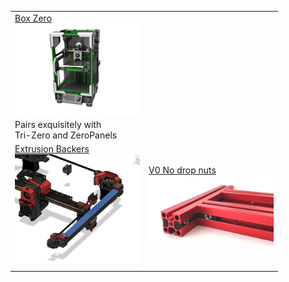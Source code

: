 <table>
<tr>
<td><a href="https://github.com/zruncho3d/BoxZero">Box Zero</br>
<img src="https://github.com/zruncho3d/BoxZero/raw/main/Renders/iso_minias_2.png" style="width:200px;"/></a></br>Pairs exquisitely with </br>Tri-Zero and ZeroPanels</td>
</tr>
<tr>
<td><a href="https://github.com/VoronDesign/VoronUsers/tree/master/printer_mods/whoppingpochard/extrusion_backers">Extrusion Backers</br>
<img src="https://github.com/VoronDesign/VoronUsers/raw/master/printer_mods/whoppingpochard/extrusion_backers/images/fusion_y_backer.png" style="width:200px;"/></a></br></td>
<td><a href="https://github.com/VoronDesign/VoronUsers/tree/master/printer_mods/zruncho/V0_No_Drop_Nuts">V0 No drop nuts</br>
<img src="https://github.com/VoronDesign/VoronUsers/raw/master/printer_mods/zruncho/V0_No_Drop_Nuts/images/z_inside_corner.jpg" style="width:200px;"/></a></br></td>
</tr>
</table> 
